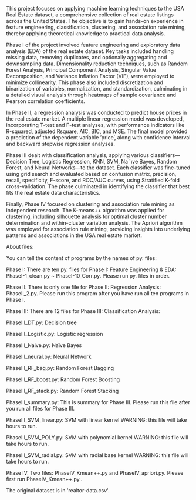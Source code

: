 This project focuses on applying machine learning techniques to the USA Real
Estate dataset, a comprehensive collection of real estate listings across the United
States. The objective is to gain hands-on experience in feature engineering, classification,
clustering, and association rule mining, thereby applying theoretical knowledge
to practical data analysis.

Phase I of the project involved feature engineering and exploratory data analysis
(EDA) of the real estate dataset. Key tasks included handling missing data, removing
duplicates, and optionally aggregating and downsampling data. Dimensionality
reduction techniques, such as Random Forest Analysis, Principal Component
Analysis, Singular Value Decomposition, and Variance Inflation Factor (VIF), were
employed to minimize collinearity. This phase also included discretization and binarization
of variables, normalization, and standardization, culminating in a detailed
visual analysis through heatmaps of sample covariance and Pearson correlation coefficients.

In Phase II, a regression analysis was conducted to predict house prices in the
real estate market. A multiple linear regression model was developed, incorporating
T-test and F-test analyses, with performance indicators like R-squared, adjusted Rsquare,
AIC, BIC, and MSE. The final model provided a prediction of the dependent
variable ’price’, along with confidence interval and backward stepwise regression
analyses.

Phase III dealt with classification analysis, applying various classifiers—Decision
Tree, Logistic Regression, KNN, SVM, Na¨ıve Bayes, Random Forest, and Neural
Networks—to the dataset. Each classifier was fine-tuned using grid search and evaluated
based on confusion matrix, precision, recall, specificity, F-score, and ROC/AUC
curves, using Stratified K-fold cross-validation. The phase culminated in identifying
the classifier that best fits the real estate data characteristics.

Finally, Phase IV focused on clustering and association rule mining as independent
research. The K-means++ algorithm was applied for clustering, including
silhouette analysis for optimal cluster number determination and within-cluster
variation analysis. The Apriori algorithm was employed for association rule mining,
providing insights into underlying patterns and associations in the USA real estate
market.

About files:

You can tell the content of programs by the names of py. files:

Phase I: There are ten py. files for Phase I: Feature Engineering & EDA: PhaseI-1_clean.py ~ PhaseI-10_Corr.py. Please run py. files in order.

Phase II: There is only one file for Phase II: Regression Analysis: PhaseII_2.py. Please run this program after you have run all ten programs in Phase I.

Phase III: There are 12 files for Phase III: Classification Analysis:

PhaseIII_DT.py: Decision tree

PhaseIII_Logistic.py: Logistic regression

PhaseIII_Naive.py: Naïve Bayes

PhaseIII_neural.py: Neural Network

PhaseIII_RF_bag.py: Random Forest Bagging

PhaseIII_RF_boost.py: Random Forest Boosting

PhaseIII_RF_stack.py: Random Forest Stacking

PhaseIII_summary.py: This is summary for Phase III. Please run this file after you run all files for Phase III.

PhaseIII_SVM_linear.py: SVM with linear kernel    WARNING: this file will take hours to run.

PhaseIII_SVM_POLY.py: SVM with polynomial kernel    WARNING: this file will take hours to run.

PhaseIII_SVM_radial.py: SVM with radial base kernel    WARNING: this file will take hours to run.

Phase IV: Two files: PhaseIV_Kmean++.py and PhaseIV_apriori.py. Please first run PhaseIV_Kmean++.py..

The original dataset is in 'realtor-data.csv'.
